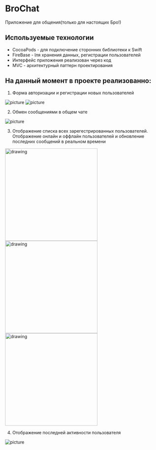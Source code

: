 # BroChat
Приложение для общения(только для настоящих Бро!)
## Используемые технологии
- CocoaPods - для подключение сторонних библиотеки к Swift
- FireBase - lля хранения данных, регистрации пользователей
- Интерфейс приложения реализован через код
- MVC - архитектурный паттерн проектирования

## На данный момент в проекте реализованно: <br>
1. Форма авторизации и регистрации новых пользователей <br>

![picture](https://github.com/VadimPetroviOS/BroChat/blob/main/ReadmiAssets/SignUp.gif?raw=true)
![picture](https://github.com/VadimPetroviOS/BroChat/blob/main/ReadmiAssets/LogIn.gif?raw=true)

2. Обмен сообщениями в общем чате <br>

![picture](https://github.com/VadimPetroviOS/BroChat/blob/main/ReadmiAssets/Message%20exchange.gif?raw=true)

3. Отображение списка всех зарегестрированных пользователей. Отображение онлайн и оффлайн пользователей и обновление последних сообщений в реальном времени <br>

<img src="https://github.com/VadimPetroviOS/BroChat/blob/main/ReadmiAssets/Contacts.png?raw=true" alt="drawing" style="width:300px;"/>
<img src="https://github.com/VadimPetroviOS/BroChat/blob/main/ReadmiAssets/Chats.png?raw=true" alt="drawing" style="width:300px;"/>
<img src="https://github.com/VadimPetroviOS/BroChat/blob/main/ReadmiAssets/Settings.png?raw=true" alt="drawing" style="width:300px;"/>

4. Отображение последней активности пользователя <br>

![picture](https://github.com/VadimPetroviOS/BroChat/blob/main/ReadmiAssets/lastTime.png?raw=true)




